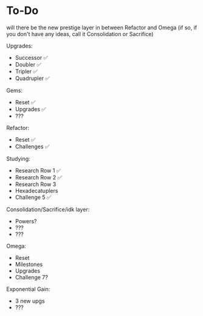 # To-Do

will there be the new prestige layer in between Refactor and Omega (if so, if you don't have any ideas, call it Consolidation or Sacrifice)

Upgrades:

- Successor ✅
- Doubler ✅
- Tripler ✅
- Quadrupler ✅

Gems:

- Reset ✅
- Upgrades ✅
- ???

Refactor:

- Reset ✅
- Challenges ✅

Studying:

- Research Row 1 ✅
- Research Row 2 ✅
- Research Row 3
- Hexadecatuplers
- Challenge 5 ✅

Consolidation/Sacrifice/idk layer:

- Powers?
- ???
- ???

Omega:

- Reset
- Milestones
- Upgrades
- Challenge 7?

Exponential Gain:

- 3 new upgs
- ???
